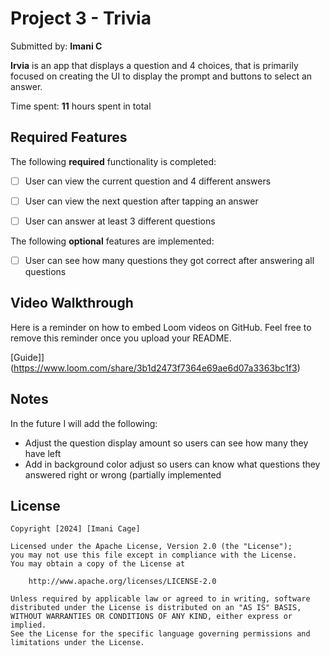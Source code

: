 # Project 3 - Trivia

Submitted by: **Imani C**

**Irvia** is an app that displays a question and 4 choices, that is primarily focused on creating the UI to display the prompt and buttons to select an answer.

Time spent: **11** hours spent in total

## Required Features

The following **required** functionality is completed:

- [ ] User can view the current question and 4 different answers
- [ ] User can view the next question after tapping an answer
- [ ] User can answer at least 3 different questions


The following **optional** features are implemented:
- [ ] User can see how many questions they got correct after answering all questions

## Video Walkthrough

Here is a reminder on how to embed Loom videos on GitHub. Feel free to remove this reminder once you upload your README. 

[Guide]](https://www.loom.com/share/3b1d2473f7364e69ae6d07a3363bc1f3)

## Notes

In the future I will add the following:
- Adjust the question display amount so users can see how many they have left
- Add in background color adjust so users can know what questions they answered right or wrong (partially implemented


## License

    Copyright [2024] [Imani Cage]

    Licensed under the Apache License, Version 2.0 (the "License");
    you may not use this file except in compliance with the License.
    You may obtain a copy of the License at

        http://www.apache.org/licenses/LICENSE-2.0

    Unless required by applicable law or agreed to in writing, software
    distributed under the License is distributed on an "AS IS" BASIS,
    WITHOUT WARRANTIES OR CONDITIONS OF ANY KIND, either express or implied.
    See the License for the specific language governing permissions and
    limitations under the License.
